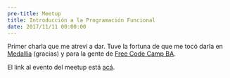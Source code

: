 ```yaml
---
pre-title: Meetup
title: Introducción a la Programación Funcional
date: 2017/11/11 00:00:00
---
```


Primer charla que me atreví a dar. Tuve la fortuna de que me tocó darla en [Medallia](https://www.medallia.com) (gracias) y para la gente de [Free Code Camp BA](https://freecodecampba.org).

El link al evento del meetup está [acá](https://www.meetup.com/es/freeCodeCampBA/events/244852127/).

